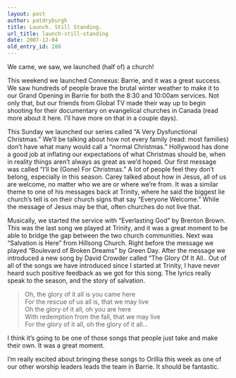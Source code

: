 ```yaml
---
layout: post
author: patdryburgh
title: Launch. Still Standing.
url_title: launch-still-standing
date: 2007-12-04
old_entry_id: 288
---
```


We came, we saw, we launched (half of) a church!

This weekend we launched Connexus: Barrie, and it was a great success. We saw hundreds of people brave the brutal winter weather to make it to our Grand Opening in Barrie for both the 8:30 and 10:00am services. Not only that, but our friends from Global TV made their way up to begin shooting for their documentary on evangelical churches in Canada (read more about it here. I’ll have more on that in a couple days).

This Sunday we launched our series called “A Very Dysfunctional Christmas.” We’ll be talking about how not every family (read: most families) don’t have what many would call a “normal Christmas.” Hollywood has done a good job at inflating our expectations of what Christmas should be, when in reality things aren’t always as great as we’d hoped. Our first message was called “I’ll be (Gone) For Christmas.” A lot of people feel they don’t belong, especially in this season. Carey talked about how in Jesus, all of us are welcome, no matter who we are or where we’re from. It was a similar theme to one of his messages back at Trinity, where he said the biggest lie church’s tell is on their church signs that say “Everyone Welcome.” While the message of Jesus may be that, often churches do not live that.

Musically, we started the service with “Everlasting God” by Brenton Brown. This was the last song we played at Trinity, and it was a great moment to be able to bridge the gap between the two church communities. Next was “Salvation is Here” from Hillsong Church. Right before the message we played “Boulevard of Broken Dreams” by Green Day. After the message we introduced a new song by David Crowder called “The Glory Of It All.. Out of all of the songs we have introduced since I started at Trinity, I have never heard such positive feedback as we got for this song. The lyrics really speak to the season, and the story of salvation.

<blockquote>
Oh, the glory of it all is you came here<br />
For the rescue of us all is, that we may live<br />
Oh the glory of it all, oh you are here<br />
With redemption from the fall, that we may live<br />
For the glory of it all, oh the glory of it all&hellip;
</blockquote>

I think it’s going to be one of those songs that people just take and make their own. It was a great moment.

I’m really excited about bringing these songs to Orillia this week as one of our other worship leaders leads the team in Barrie. It should be fantastic.